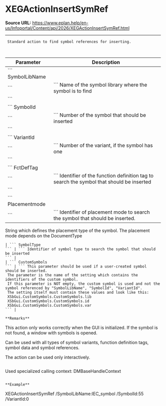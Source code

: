 # XEGActionInsertSymRef

**Source URL:** https://www.eplan.help/en-us/Infoportal/Content/api/2026/XEGActionInsertSymRef.html

---

```
 Standard action to find symbol references for inserting.
 
```

  

| Parameter | Description |
| --- | --- |
| ``` SymbolLibName ``` | ``` Name of the symbol library where the symbol is to find ``` |
| ``` SymbolId ``` | ``` Number of the symbol that should be inserted ``` |
| ``` VariantId ``` | ``` Number of the variant, if the symbol has one ``` |
| ``` FctDefTag ``` | ``` Identifier of the function definition tag to search the symbol that should be inserted ``` |
| ``` Placementmode ``` | ``` Identifier of placement mode to search the symbol that should be inserted.  String which defines the placement type of the symbol.  The placement mode depends on the DocumentType ``` |
| ``` SymbolType ``` | ``` Identifier of symbol type to search the symbol that should be inserted ``` |
| ``` CustomSymbols ``` | ``` This parameter should be used if a user-created symbol should be inserted.  The parameter is the name of the setting which contains the identifiers of the custom symbol.  If this parameter is NOT empty, the custom symbol is used and not the symbol referenced by "SymbolLibName", "SymbolId", "VariantId".  The setting itself must contain these values and look like this:  XSbGui.CustomSymbols.CustomSymbols.lib  XSbGui.CustomSymbols.CustomSymbols.id  XSbGui.CustomSymbols.CustomSymbols.var ``` |

**Remarks**

```
 This action only works correctly when the GUI is initialized. If the symbol is not found, a window with symbols is opened.
 Can be used with all types of symbol variants, function definition tags, symbol data and symbol references.
 The action can be used only interactively.
 
```

```
Used specialized calling context: DMBaseHandleContext
```

**Example**

```
 XEGActionInsertSymRef  /SymbolLibName:IEC_symbol /SymbolId:55 /VariantId:0
 
```